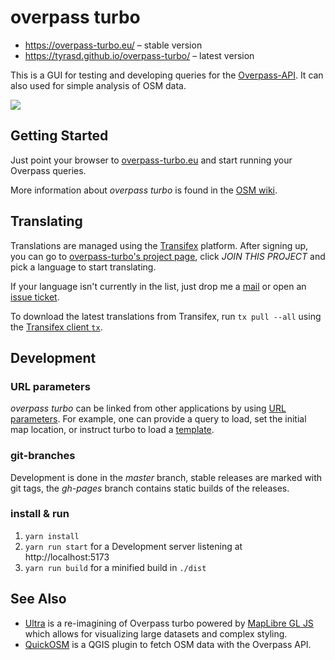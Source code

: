# overpass turbo

- https://overpass-turbo.eu/ – stable version
- https://tyrasd.github.io/overpass-turbo/ – latest version

This is a GUI for testing and developing queries for the [Overpass-API](https://www.overpass-api.de/). It can also used for simple analysis of OSM data.

[![](https://upload.wikimedia.org/wikipedia/commons/thumb/0/0c/Overpass_turbo_screenshot_2022.png/1280px-Overpass_turbo_screenshot_2022.png)](https://overpass-turbo.eu)

## Getting Started

Just point your browser to [overpass-turbo.eu](https://overpass-turbo.eu) and start running your Overpass queries.

More information about _overpass turbo_ is found in the [OSM wiki](https://wiki.openstreetmap.org/wiki/Overpass_turbo).

## Translating

Translations are managed using the [Transifex](https://explore.transifex.com/overpass-turbo/overpass-turbo) platform. After signing up, you can go to [overpass-turbo's project page](https://explore.transifex.com/overpass-turbo/overpass-turbo), click _JOIN THIS PROJECT_ and pick a language to start translating.

If your language isn't currently in the list, just drop me a [mail](mailto:tyr.asd@gmail.com) or open an [issue ticket](https://github.com/tyrasd/overpass-turbo/issues/new).

To download the latest translations from Transifex, run `tx pull --all` using the [Transifex client `tx`](https://docs.transifex.com/client/introduction).

## Development

### URL parameters

_overpass turbo_ can be linked from other applications by using [URL parameters](https://wiki.openstreetmap.org/wiki/Overpass_turbo/Development#URL_Parameters).
For example, one can provide a query to load, set the initial map location, or instruct turbo to load a [template](https://wiki.openstreetmap.org/wiki/Overpass_turbo/Templates).

### git-branches

Development is done in the _master_ branch, stable releases are marked with git tags, the _gh-pages_ branch contains static builds of the releases.

### install & run

1. `yarn install`
2. `yarn run start` for a Development server listening at http://localhost:5173
3. `yarn run build` for a minified build in `./dist`

## See Also

* [Ultra](https://gitlab.com/trailstash/ultra) is a re-imagining of Overpass turbo powered by [MapLibre GL JS](https://wiki.openstreetmap.org/wiki/MapLibre_GL_JS) which allows for visualizing large datasets and complex styling.
* [QuickOSM](http://plugins.qgis.org/plugins/QuickOSM/) is a QGIS plugin to fetch OSM data with the Overpass API.
